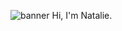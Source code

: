 ![banner](https://github.com/user-attachments/assets/c2bd9493-9931-4b10-aea8-ee19f4d70b1a)
Hi, I'm Natalie.

